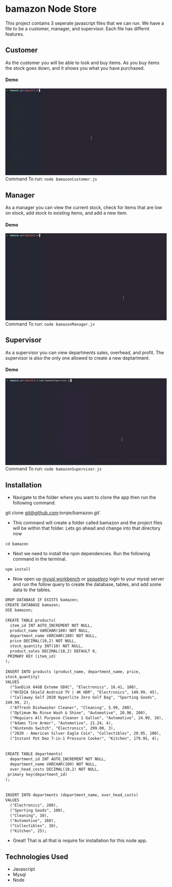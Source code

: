 
# bamazon Node Store

This project contains 3 seperate javascript files that we can run. We have a file to be a customer, manager, and supervisor. Each file has differnt features.

## Customer
As the customer you will be able to look and buy items. As you buy items the stock goes down, and it shows you what you have purchased.


#### Demo
![enter image description here](screenshots/bamazonCustomer.gif)
Command To run: ` node bamazonCustomer.js `


## Manager
As a manager you can view the current stock, check for items that are low on stock, add stock to existing items, and add a new item.

#### Demo
![enter image description here](screenshots/bamazonManager.gif)
Command To run: ` node bamazonManager.js `

## Supervisor
As a supervisor you can view departments sales, overhead, and profit. The supervisor is also the only one allowed to create a new deptartment.

#### Demo
![enter image description here](screenshots/bamazonSupervisor.gif)
Command To run: ` node bamazonSupervisor.js `

## Installation
* Navigate to the folder where you want to clone the app then run the following command.

 git clone git@github.com:torqie/bamazon.git`

* This command will create a folder called bamazon and the project files will be within that folder. Lets go ahead and change into that directory now

` cd bamazon `

* Next we need to install the npm dependencies. Run the following command in the terminal.

` npm install `

* Now open up [mysql workbench](https://www.mysql.com/products/workbench/) or [sequelpro](https://www.sequelpro.com/) login to your mysql server and run the follow query to create the database, tables, and add some data to the tables.
```
DROP DATABASE IF EXISTS bamazon;  
CREATE DATABASE bamazon;  
USE bamazon;  
  
CREATE TABLE products(  
  item_id INT AUTO_INCREMENT NOT NULL,  
  product_name VARCHAR(100) NOT NULL,  
  department_name VARCHAR(100) NOT NULL,  
  price DECIMAL(10,2) NOT NULL,  
  stock_quantity INT(10) NOT NULL,  
  product_sales DECIMAL(10,2) DEFAULT 0,  
 PRIMARY KEY (item_id)  
);  
  
INSERT INTO products (product_name, department_name, price, stock_quantity)  
VALUES  
  ("SanDisk 64GB Exteme SDXC", "Electronics", 16.41, 100),  
  ("NVIDIA Shield Android TV | 4K HDR", "Electronics", 149.99, 45),  
  ("Callaway Golf 2020 Hyperlite Zero Golf Bag", "Sporting Goods", 249.99, 2),  
  ("Affresh Dishwasher Cleaner", "Cleaning", 5.99, 200),  
  ("Optimum No Rinse Wash & Shine", "Automotive", 20.96, 200),  
  ("Meguiars All Purpose Cleaner 1 Gallon", "Automotive", 24.99, 10),  
  ("Adams Tire Armor", "Automotive", 21.24, 4),  
  ("Nintendo Switch", "Electronics", 299.00, 3),  
  ("2020 - American Silver Eagle Coin", "Collectibles", 29.95, 100),  
  ("Instant Pot Deo 7-in-1 Pressure Cooker", "Kitchen", 179.95, 4);  
  
  
CREATE TABLE departments(  
  department_id INT AUTO_INCREMENT NOT NULL,  
  department_name VARCHAR(100) NOT NULL,  
  over_head_costs DECIMAL(10,2) NOT NULL,  
 primary key(department_id)  
);  
  
  
INSERT INTO departments (department_name, over_head_costs)  
VALUES  
  ("Electronics", 200),  
  ("Sporting Goods", 100),  
  ("Cleaning", 10),  
  ("Automotive", 160),  
  ("Collectibles", 30),  
  ("Kitchen", 25);
```
* Great! That is all that is require for installation  for this node app.

## Technologies Used
* Javascript
* Mysql
* Node